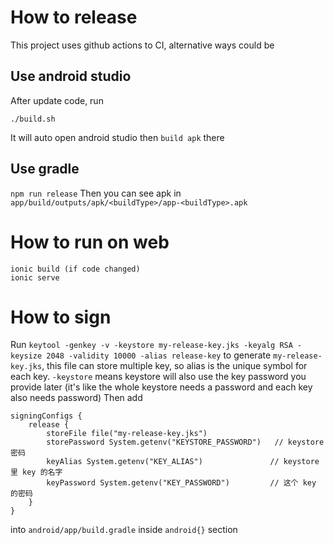 # How to release
This project uses github actions to CI, alternative ways could be

## Use android studio 
After update code, run 
```
./build.sh
```
It will auto open android studio then `build apk` there

## Use gradle
`npm run release`
Then you can see apk in 
`app/build/outputs/apk/<buildType>/app-<buildType>.apk`

# How to run on web
```
ionic build (if code changed)
ionic serve
```
# How to sign
Run `keytool -genkey -v -keystore my-release-key.jks -keyalg RSA -keysize 2048 -validity 10000 -alias release-key` to generate `my-release-key.jks`, this file can store multiple key, so alias is the unique symbol for each key. `-keystore` means keystore will also use the key password you provide later (it's like the whole keystore needs a password and each key also needs password)
Then add 
```
signingConfigs {
    release {
        storeFile file("my-release-key.jks")
        storePassword System.getenv("KEYSTORE_PASSWORD")   // keystore 密码
        keyAlias System.getenv("KEY_ALIAS")               // keystore 里 key 的名字
        keyPassword System.getenv("KEY_PASSWORD")         // 这个 key 的密码
    }
}
```
into `android/app/build.gradle` inside `android{}` section